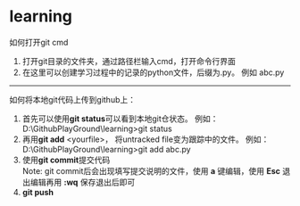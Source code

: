 # learning
如何打开git cmd
  1. 打开git目录的文件夹，通过路径栏输入cmd，打开命令行界面
  2. 在这里可以创建学习过程中的记录的python文件，后缀为.py。 例如 abc.py
****  
如何将本地git代码上传到github上：
  1. 首先可以使用**git status**可以看到本地git仓状态。 例如：D:\GithubPlayGround\learning>git status
  2. 再用**git add** \<yourfile\>， 将untracked file变为跟踪中的文件。 例如：D:\GithubPlayGround\learning>git add abc.py
  3. 使用**git commit**提交代码<br />
    Note: git commit后会出现填写提交说明的文件，使用 **a** 键编辑，使用 **Esc** 退出编辑再用 **:wq** 保存退出后即可
  4. **git push**
